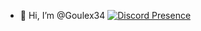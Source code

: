 - 👋 Hi, I’m @Goulex34
[![Discord Presence](https://lanyard.cnrad.dev/api/850771445893300267)](https://discord.com/users/850771445893300267)
